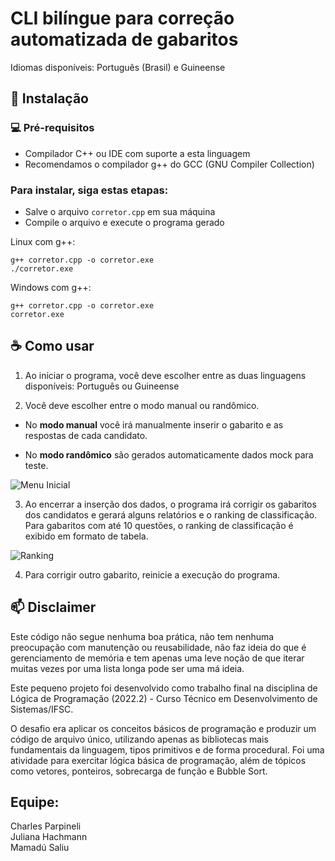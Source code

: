 # CLI bilíngue para correção automatizada de gabaritos

Idiomas disponíveis: Português (Brasil) e Guineense


## 🚀 Instalação

### 💻 Pré-requisitos

- Compilador C++ ou IDE com suporte a esta linguagem
- Recomendamos o compilador g++ do GCC (GNU Compiler Collection)

### Para instalar, siga estas etapas:

- Salve o arquivo `corretor.cpp` em sua máquina
- Compile o arquivo e execute o programa gerado

Linux com g++:

```
g++ corretor.cpp -o corretor.exe
./corretor.exe
```

Windows com g++:

```
g++ corretor.cpp -o corretor.exe
corretor.exe
```

## ☕ Como usar

1. Ao iniciar o programa, você deve escolher entre as duas linguagens disponíveis: Português ou Guineense

2. Você deve escolher entre o modo manual ou randômico.

  - No **modo manual** você irá manualmente inserir o gabarito e as respostas de cada candidato.

  - No **modo randômico** são gerados automaticamente dados mock para teste.

![Menu Inicial](https://github.com/juhachmann/correcao_gabaritos/blob/main/menu_inicial.png) 

3. Ao encerrar a inserção dos dados, o programa irá corrigir os gabaritos dos candidatos e gerará alguns relatórios e o ranking de classificação. Para gabaritos com até 10 questões, o ranking de classificação é exibido em formato de tabela.

 ![Ranking](https://github.com/juhachmann/correcao_gabaritos/blob/main/relatorio.png) 

4. Para corrigir outro gabarito, reinicie a execução do programa. 


## 📫 Disclaimer

Este código não segue nenhuma boa prática, não tem nenhuma preocupação com manutenção ou reusabilidade, não faz ideia do que é gerenciamento de memória e tem apenas uma leve noção de que iterar muitas vezes por uma lista longa pode ser uma má ideia. 

Este pequeno projeto foi desenvolvido como trabalho final na disciplina de Lógica de Programação (2022.2) - Curso Técnico em Desenvolvimento de Sistemas/IFSC. 

O desafio era aplicar os conceitos básicos de programação e produzir um código de arquivo único, utilizando apenas as bibliotecas mais fundamentais da linguagem, tipos primitivos e de forma procedural. Foi uma atividade para exercitar lógica básica de programação, além de tópicos como vetores, ponteiros, sobrecarga de função e Bubble Sort. 


## Equipe: 
Charles Parpineli<br>
Juliana Hachmann<br>
Mamadú Saliu<br>

